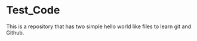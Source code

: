 # Test_Code
This is a repository that has two simple hello world like files to learn git and Github.
